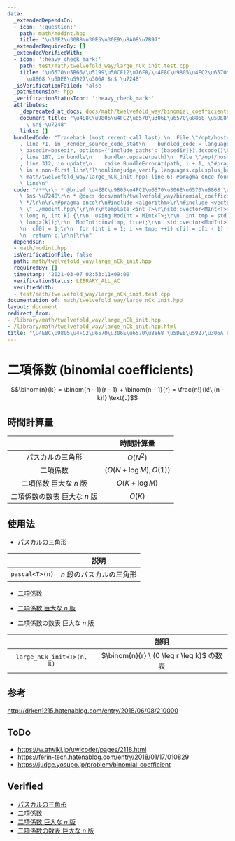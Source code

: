 ```yaml
---
data:
  _extendedDependsOn:
  - icon: ':question:'
    path: math/modint.hpp
    title: "\u30E2\u30B8\u30E5\u30E9\u8A08\u7B97"
  _extendedRequiredBy: []
  _extendedVerifiedWith:
  - icon: ':heavy_check_mark:'
    path: test/math/twelvefold_way/large_nCk_init.test.cpp
    title: "\u6570\u5B66/\u5199\u50CF12\u76F8/\u4E8C\u9805\u4FC2\u6570\u306E\u6570\
      \u8868 \u5DE8\u5927\u306A $n$ \u7248"
  _isVerificationFailed: false
  _pathExtension: hpp
  _verificationStatusIcon: ':heavy_check_mark:'
  attributes:
    _deprecated_at_docs: docs/math/twelvefold_way/binomial_coefficients.md
    document_title: "\u4E8C\u9805\u4FC2\u6570\u306E\u6570\u8868 \u5DE8\u5927\u306A\
      \ $n$ \u7248"
    links: []
  bundledCode: "Traceback (most recent call last):\n  File \"/opt/hostedtoolcache/Python/3.10.0/x64/lib/python3.10/site-packages/onlinejudge_verify/documentation/build.py\"\
    , line 71, in _render_source_code_stat\n    bundled_code = language.bundle(stat.path,\
    \ basedir=basedir, options={'include_paths': [basedir]}).decode()\n  File \"/opt/hostedtoolcache/Python/3.10.0/x64/lib/python3.10/site-packages/onlinejudge_verify/languages/cplusplus.py\"\
    , line 187, in bundle\n    bundler.update(path)\n  File \"/opt/hostedtoolcache/Python/3.10.0/x64/lib/python3.10/site-packages/onlinejudge_verify/languages/cplusplus_bundle.py\"\
    , line 312, in update\n    raise BundleErrorAt(path, i + 1, \"#pragma once found\
    \ in a non-first line\")\nonlinejudge_verify.languages.cplusplus_bundle.BundleErrorAt:\
    \ math/twelvefold_way/large_nCk_init.hpp: line 6: #pragma once found in a non-first\
    \ line\n"
  code: "/**\r\n * @brief \u4E8C\u9805\u4FC2\u6570\u306E\u6570\u8868 \u5DE8\u5927\u306A\
    \ $n$ \u7248\r\n * @docs docs/math/twelvefold_way/binomial_coefficients.md\r\n\
    \ */\r\n\r\n#pragma once\r\n#include <algorithm>\r\n#include <vector>\r\n#include\
    \ \"../modint.hpp\"\r\n\r\ntemplate <int T>\r\nstd::vector<MInt<T>> large_nCk_init(long\
    \ long n, int k) {\r\n  using ModInt = MInt<T>;\r\n  int tmp = std::min(n, static_cast<long\
    \ long>(k));\r\n  ModInt::inv(tmp, true);\r\n  std::vector<ModInt> c(k + 1, 0);\r\
    \n  c[0] = 1;\r\n  for (int i = 1; i <= tmp; ++i) c[i] = c[i - 1] * n-- * ModInt::inv(i);\r\
    \n  return c;\r\n}\r\n"
  dependsOn:
  - math/modint.hpp
  isVerificationFile: false
  path: math/twelvefold_way/large_nCk_init.hpp
  requiredBy: []
  timestamp: '2021-03-07 02:53:11+09:00'
  verificationStatus: LIBRARY_ALL_AC
  verifiedWith:
  - test/math/twelvefold_way/large_nCk_init.test.cpp
documentation_of: math/twelvefold_way/large_nCk_init.hpp
layout: document
redirect_from:
- /library/math/twelvefold_way/large_nCk_init.hpp
- /library/math/twelvefold_way/large_nCk_init.hpp.html
title: "\u4E8C\u9805\u4FC2\u6570\u306E\u6570\u8868 \u5DE8\u5927\u306A $n$ \u7248"
---
```

# 二項係数 (binomial coefficients)

$$\binom{n}{k} = \binom{n - 1}{r - 1} + \binom{n - 1}{r} = \frac{n!}{k!\,(n - k)!} \text{．}$$


## 時間計算量

||時間計算量|
|:--:|:--:|
|パスカルの三角形|$O(N^2)$|
|二項係数|$\langle O(N + \log{M}), O(1) \rangle$|
|二項係数 巨大な $n$ 版|$O(K + \log{M})$|
|二項係数の数表 巨大な $n$ 版|$O(K)$|


## 使用法

- パスカルの三角形

||説明|
|:--:|:--:|
|`pascal<T>(n)`|$n$ 段のパスカルの三角形|

- [二項係数](../../../math/modint.hpp)

- [二項係数 巨大な $n$ 版](../../../math/modint.hpp)

- 二項係数の数表 巨大な $n$ 版

||説明|
|:--:|:--:|
|`large_nCk_init<T>(n, k)`|$\binom{n}{r} \ (0 \leq r \leq k)$ の数表|


## 参考

http://drken1215.hatenablog.com/entry/2018/06/08/210000


## ToDo

- https://w.atwiki.jp/uwicoder/pages/2118.html
- https://ferin-tech.hatenablog.com/entry/2018/01/17/010829
- https://judge.yosupo.jp/problem/binomial_coefficient


## Verified

- [パスカルの三角形](https://yukicoder.me/submissions/625063)
- [二項係数](https://yukicoder.me/submissions/625071)
- [二項係数 巨大な $n$ 版](https://onlinejudge.u-aizu.ac.jp/solutions/problem/3071/review/5265683/emthrm/C++17)
- [二項係数の数表 巨大な $n$ 版](https://onlinejudge.u-aizu.ac.jp/solutions/problem/3071/review/5265694/emthrm/C++17)
